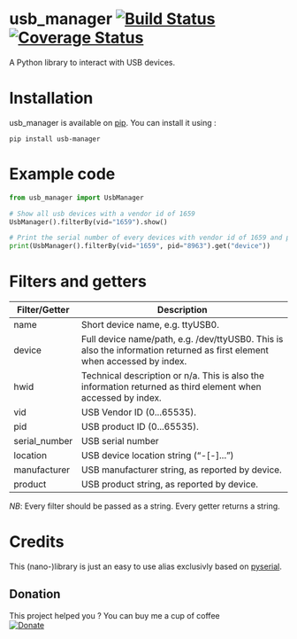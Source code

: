 # usb_manager [![Build Status](https://travis-ci.org/M-Gregoire/usb_manager.svg?branch=master)](https://travis-ci.org/M-Gregoire/usb_manager) [![Coverage Status](https://coveralls.io/repos/github/M-Gregoire/usb_manager/badge.svg?branch=master)](https://coveralls.io/github/M-Gregoire/usb_manager?branch=master)
A Python library to interact with USB devices.

# Installation
usb_manager is available on [pip](https://pypi.python.org/pypi/usb_manager). You can install it using :

``` shell
pip install usb-manager
```

# Example code

``` python
from usb_manager import UsbManager

# Show all usb devices with a vendor id of 1659
UsbManager().filterBy(vid="1659").show()

# Print the serial number of every devices with vendor id of 1659 and pid of 8963
print(UsbManager().filterBy(vid="1659", pid="8963").get("device"))
```

# Filters and getters

|Filter/Getter   |Description   |
|---|---|
|name   | Short device name, e.g. ttyUSB0.   |
|device   |Full device name/path, e.g. /dev/ttyUSB0. This is also the information returned as first element when accessed by index.   |
|hwid   |Technical description or n/a. This is also the information returned as third element when accessed by index.   |
|vid   |USB Vendor ID (0...65535).   |
|pid   |USB product ID (0...65535).   |
|serial_number   |USB serial number   |
|location   |USB device location string (“<bus>-<port>[-<port>]...”)   |
|manufacturer  |USB manufacturer string, as reported by device.   |
|product   |USB product string, as reported by device.   |

*NB*: Every filter should be passed as a string. Every getter returns a string.

# Credits

This (nano-)library is just an easy to use alias exclusivly based on [pyserial](https://pyserial.readthedocs.io/en/latest/tools.html).
 
## Donation

This project helped you ? You can buy me a cup of coffee  
[![Donate](https://img.shields.io/badge/Donate-PayPal-green.svg)](https://www.paypal.com/cgi-bin/webscr?cmd=_s-xclick&hosted_button_id=EWHGT3M9899J6)

